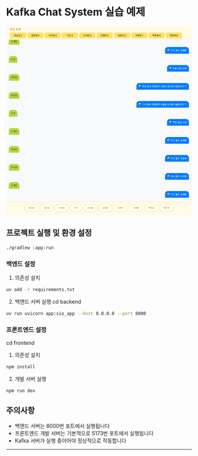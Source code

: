 # Kafka Chat System 실습 예제

![투표 집계 및 채팅 예시](./스크린샷%202025-05-13%20오후%205.53.15.png)

## 프로젝트 실행 및 환경 설정

```zsh
./gradlew :app:run
```

### 백엔드 설정

1. 의존성 설치

```zsh
uv add -r requirements.txt
```

2. 백엔드 서버 실행
   cd backend

```zsh
uv run uvicorn app:sio_app --host 0.0.0.0 --port 8000
```

### 프론트엔드 설정

cd frontend

1. 의존성 설치

```zsh
npm install
```

2. 개발 서버 실행

```zsh
npm run dev
```

## 주의사항

- 백엔드 서버는 8000번 포트에서 실행됩니다
- 프론트엔드 개발 서버는 기본적으로 5173번 포트에서 실행됩니다
- Kafka 서버가 실행 중이어야 정상적으로 작동합니다

---
